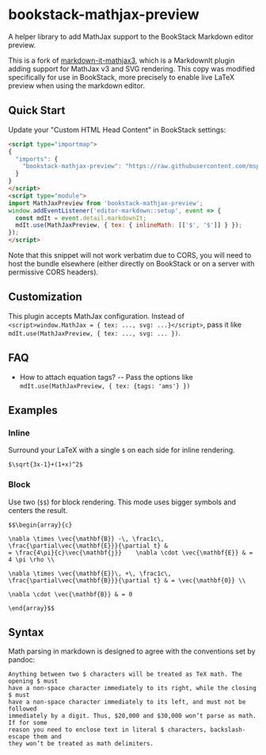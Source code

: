 # bookstack-mathjax-preview

A helper library to add MathJax support to the BookStack Markdown editor preview.

This is a fork of [markdown-it-mathjax3](https://github.com/tani/markdown-it-mathjax3), which is a MarkdownIt plugin adding support for MathJax v3 and SVG rendering. This copy was modified specifically for use in BookStack, more precisely to enable live LaTeX preview when using the markdown editor.

## Quick Start

Update your "Custom HTML Head Content" in BookStack settings:

```html
<script type="importmap">
{
  "imports": {
    "bookstack-mathjax-preview": "https://raw.githubusercontent.com/mspi21/bookstack-mathjax-preview/refs/heads/master/dist/bundle.js"
  }
}
</script>
<script type="module">
import MathJaxPreview from 'bookstack-mathjax-preview';
window.addEventListener('editor-markdown::setup', event => {
  const mdIt = event.detail.markdownIt;
  mdIt.use(MathJaxPreview, { tex: { inlineMath: [['$', '$']] } });
});
</script>
```

Note that this snippet will not work verbatim due to CORS, you will need to host the bundle elsewhere (either directly on BookStack or on a server with permissive CORS headers).

## Customization

This plugin accepts MathJax configuration.
Instead of `<script>window.MathJax = { tex: ..., svg: ...}</script>`,
pass it like `mdIt.use(MathJaxPreview, { tex: ..., svg: ... })`.

## FAQ

- How to attach equation tags?
  -- Pass the options like `mdIt.use(MathJaxPreview, { tex: {tags: 'ams'} })`

## Examples

### Inline

Surround your LaTeX with a single `$` on each side for inline rendering.
```
$\sqrt{3x-1}+(1+x)^2$
```

### Block

Use two (`$$`) for block rendering. This mode uses bigger symbols and centers
the result.

```
$$\begin{array}{c}

\nabla \times \vec{\mathbf{B}} -\, \frac1c\, \frac{\partial\vec{\mathbf{E}}}{\partial t} &
= \frac{4\pi}{c}\vec{\mathbf{j}}    \nabla \cdot \vec{\mathbf{E}} & = 4 \pi \rho \\

\nabla \times \vec{\mathbf{E}}\, +\, \frac1c\, \frac{\partial\vec{\mathbf{B}}}{\partial t} & = \vec{\mathbf{0}} \\

\nabla \cdot \vec{\mathbf{B}} & = 0

\end{array}$$
```

## Syntax

Math parsing in markdown is designed to agree with the conventions set by pandoc:

    Anything between two $ characters will be treated as TeX math. The opening $ must
    have a non-space character immediately to its right, while the closing $ must
    have a non-space character immediately to its left, and must not be followed
    immediately by a digit. Thus, $20,000 and $30,000 won’t parse as math. If for some
    reason you need to enclose text in literal $ characters, backslash-escape them and
    they won’t be treated as math delimiters.
